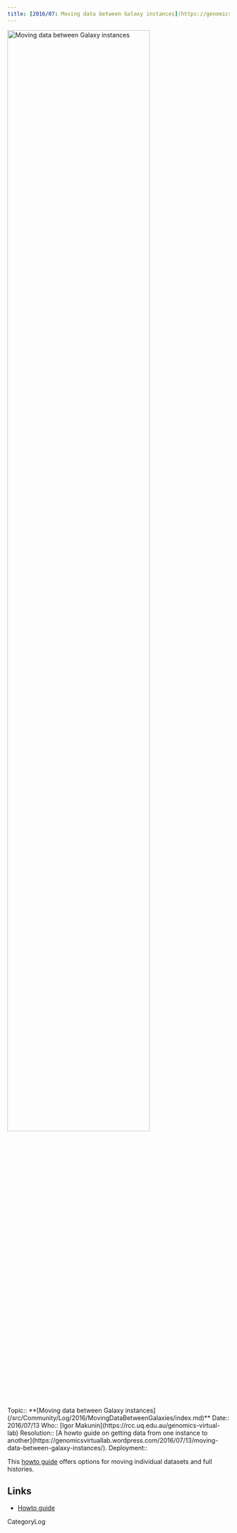 ```yaml
---
title: [2016/07: Moving data between Galaxy instances](https://genomicsvirtuallab.wordpress.com/2016/07/13/moving-data-between-galaxy-instances/)
---
```

<div class='center'><a href='https://genomicsvirtuallab.wordpress.com/2016/07/13/moving-data-between-galaxy-instances/'><img src='/QueenslandGVLBlogBanner.png' alt='Moving data between Galaxy instances' width="80%" /></a>
</div>





<div class='logbox'>
 Topic:: **[Moving data between Galaxy instances](/src/Community/Log/2016/MovingDataBetweenGalaxies/index.md)**
 Date:: 2016/07/13
 Who:: [Igor Makunin](https://rcc.uq.edu.au/genomics-virtual-lab)
 Resolution:: [A howto guide on getting data from one instance to another](https://genomicsvirtuallab.wordpress.com/2016/07/13/moving-data-between-galaxy-instances/).
 Deployment:: 
</div>

This [howto guide](https://genomicsvirtuallab.wordpress.com/2016/07/13/moving-data-between-galaxy-instances/) offers options for moving individual datasets and full histories.

## Links

* [Howto guide](https://genomicsvirtuallab.wordpress.com/2016/07/13/moving-data-between-galaxy-instances/)




CategoryLog
